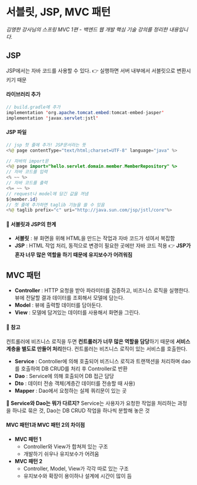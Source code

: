 # 서블릿, JSP, MVC 패턴

_김영한 강사님의 스프링 MVC 1편 - 백엔드 웹 개발 핵심 기술 강의를 정리한 내용입니다._

## JSP
JSP에서는 자바 코드를 사용할 수 있다.
👉 실행하면 서버 내부에서 서블릿으로 변환시키기 때문

#### 라이브러리 추가
```java
// build.gradle에 추가
implementation 'org.apache.tomcat.embed:tomcat-embed-jasper'
implementation 'javax.servlet:jstl'
```

#### JSP 파일
```java
// jsp 첫 줄에 추가! JSP문서라는 뜻
<%@ page contentType="text/html;charset=UTF-8" language="java" %> 

// 자바의 import문
<%@ page import="hello.servlet.domain.member.MemberRepository" %>
// 자바 코드를 입력 
<% ~~ %>
// 자바 코드를 출력
<%= ~~ %>
// request나 model에 담긴 값을 꺼냄
${member.id}
// 첫 줄에 추가하면 taglib 기능을 쓸 수 있음
<%@ taglib prefix="c" uri="http://java.sun.com/jsp/jstl/core"%>
```

#### 🚨 서블릿과 JSP의 한계
- **서블릿** : 뷰 화면을 위해 HTML을 만드는 작업과 자바 코드가 섞여서 복잡함
- **JSP** : HTML 작업 처리, 동적으로 변경이 필요한 곳에만 자바 코드 적용
👉 **JSP가 혼자 너무 많은 역할을 하기 때문에 유지보수가 어려워짐**

## MVC 패턴
- **Controller** : HTTP 요청을 받아 파라미터를 검증하고, 비즈니스 로직을 실행한다. 뷰에 전달할 결과 데이터를 조회해서 모델에 담는다.
- **Model** : 뷰에 출력할 데이터를 담아둔다.
- **View** : 모델에 담겨있는 데이터를 사용해서 화면을 그린다.

#### 🤚 참고
컨트롤러에 비즈니스 로직을 두면 **컨트롤러가 너무 많은 역할을 담당**하기 때문에 **서비스 계층을 별도로 만들어 처리**한다. 컨트롤러는 비즈니스 로직이 있는 서비스를 호출한다. 

- **Service** : Controller에 의해 호출되어 비즈니스 로직과 트랜잭션을 처리하며 dao를 호출하여 DB CRUD를 처리 후 Controller로 반환
- **Dao** : Service에 의해 호출되어 DB 접근 담당
- **Dto** : 데이터 전송 객체(계층간 데이터를 전송할 때 사용)
- **Mapper** : Dao에서 요청하는 실제 쿼리문이 있는 곳

**🤔 Service와 Dao는 뭐가 다르지?**
Service는 사용자가 요청한 작업을 처리하는 과정을 하나로 묶은 것, Dao는 DB CRUD 작업을 하나씩 분할해 놓은 것

#### MVC 패턴1과 MVC 패턴 2의 차이점
- **MVC 패턴 1**
  - Controller와 View가 합쳐져 있는 구조
  - 개발하기 쉬우나 유지보수가 어려움
- **MVC 패턴 2** 
  - Controller, Model, View가 각각 따로 있는 구조
  - 유지보수와 확장이 용이하나 설계에 시간이 많이 듬
